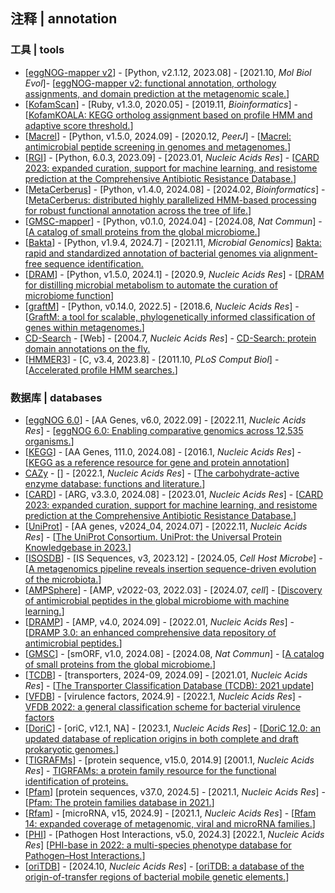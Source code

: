 ## 注释 | annotation

### 工具 | tools
- [[eggNOG-mapper v2](https://github.com/eggnogdb/eggnog-mapper)] - [Python, v2.1.12, 2023.08] - [2021.10, _Mol Biol Evol_]- [[eggNOG-mapper v2: functional annotation, orthology assignments, and domain prediction at the metagenomic scale.](https://doi.org/10.1093/molbev/msab293)]
- [[KofamScan](https://www.genome.jp/ftp/tools/kofam_scan/)] - [Ruby, v1.3.0, 2020.05] - [2019.11, _Bioinformatics_] - [[KofamKOALA: KEGG ortholog assignment based on profile HMM and adaptive score threshold.](https://doi.org/10.1093/bioinformatics/btz859)]
- [[Macrel](https://github.com/BigDataBiology/macrel)] - [Python, v1.5.0, 2024.09] - [2020.12, _PeerJ_] - [[Macrel: antimicrobial peptide screening in genomes and metagenomes.](https://doi.org/10.7717/peerj.10555)]
- [[RGI](https://github.com/arpcard/rgi)] - [Python, 6.0.3, 2023.09] - [2023.01, _Nucleic Acids Res_] - [[CARD 2023: expanded curation, support for machine learning, and resistome prediction at the Comprehensive Antibiotic Resistance Database.](https://doi.org/10.1093/nar/gkac920)]
- [[MetaCerberus](https://github.com/raw-lab/metacerberus)] - [Python, v1.4.0, 2024.08] - [2024.02, _Bioinformatics_] - [[MetaCerberus: distributed highly parallelized HMM-based processing for robust functional annotation across the tree of life.](https://doi.org/10.1093/bioinformatics/btae119)]
- [[GMSC-mapper](https://github.com/BigDataBiology/GMSC-mapper)] - [Python, v0.1.0, 2024.04] - [2024.08, _Nat Commun_] - [[A catalog of small proteins from the global microbiome.](https://doi.org/10.1038/s41467-024-51894-6)]
- [[Bakta](https://github.com/oschwengers/bakta)] - [Python, v1.9.4, 2024.7] - [2021.11, _Microbial Genomics_] [Bakta: rapid and standardized annotation of bacterial genomes via alignment-free sequence identification.](https://doi.org/10.1099/mgen.0.000685)
- [[DRAM](https://github.com/WrightonLabCSU/DRAM)] - [Python, v1.5.0, 2024.1] - [2020.9, _Nucleic Acids Res_] - [[DRAM for distilling microbial metabolism to automate the curation of microbiome function](https://doi.org/10.1093/nar/gkaa621)]
- [[graftM](https://github.com/geronimp/graftM)] - [Python, v0.14.0, 2022.5] - [2018.6, _Nucleic Acids Res_] - [[GraftM: a tool for scalable, phylogenetically informed classification of genes within metagenomes.](https://doi.org/10.1093/nar/gky174)]
- [CD-Search](http://www.ncbi.nlm.nih.gov/Structure/cdd/wrpsb.cgi) - [Web] - [2004.7, _Nucleic Acids Res_] - [CD-Search: protein domain annotations on the fly.](https://doi.org/10.1093/nar/gkh454)
- [[HMMER3](https://github.com/EddyRivasLab/hmmer)] - [C, v3.4, 2023.8] - [2011.10, _PLoS Comput Biol_] - [[Accelerated profile HMM searches.](https://doi.org/10.1371/journal.pcbi.1002195)]


### 数据库 | databases
- [[eggNOG 6.0](http://eggnog6.embl.de/)] - [AA Genes, v6.0, 2022.09] - [2022.11, _Nucleic Acids Res_] - [[eggNOG 6.0: Enabling comparative genomics across 12,535 organisms.](https://doi.org/10.1093/nar/gkac1022)]
- [[KEGG](https://www.genome.jp/kegg/)] - [AA Genes, 111.0, 2024.08] - [2016.1, _Nucleic Acids Res_] - [[KEGG as a reference resource for gene and protein annotation](https://doi.org/10.1093/nar/gkv1070)]
- [CAZy](http://www.cazy.org) - [] - [2022.1, _Nucleic Acids Res_] - [[The carbohydrate-active enzyme database: functions and literature.](https://doi.org/10.1093/nar/gkab1045)]
- [[CARD](https://card.mcmaster.ca)] - [ARG, v3.3.0, 2024.08] - [2023.01, _Nucleic Acids Res_] - [[CARD 2023: expanded curation, support for machine learning, and resistome prediction at the Comprehensive Antibiotic Resistance Database.](https://doi.org/10.1093/nar/gkac920)]
- [[UniProt](https://www.uniprot.org)] - [AA genes, v2024_04, 2024.07] - [2022.11, _Nucleic Acids Res_] - [[The UniProt Consortium. UniProt: the Universal Protein Knowledgebase in 2023.](https://doi.org/10.1093/nar/gkac1052)]
- [[ISOSDB](https://github.com/joshuakirsch/pseudoR)] - [IS Sequences, v3, 2023.12] - [2024.05, _Cell Host Microbe_] - [[A metagenomics pipeline reveals insertion sequence-driven evolution of the microbiota.](https://doi.org/10.1016/j.chom.2024.03.005)]
- [[AMPSphere](https://ampsphere.big-data-biology.org/home)] - [AMP, v2022-03, 2022.03] - [2024.07, _cell_] - [[Discovery of antimicrobial peptides in the global microbiome with machine learning.](https://doi.org/10.1016/j.cell.2024.05.013)]
- [[DRAMP](http://dramp.cpu-bioinfor.org)] - [AMP, v4.0, 2024.09] - [2022.01, _Nucleic Acids Res_] - [[DRAMP 3.0: an enhanced comprehensive data repository of antimicrobial peptides.](https://doi.org/10.1093/nar/gkab651)]
- [[GMSC](https://gmsc.big-data-biology.org)] - [smORF, v1.0, 2024.08] - [2024.08, _Nat Commun_] - [[A catalog of small proteins from the global microbiome.](https://doi.org/10.1038/s41467-024-51894-6)]
- [[TCDB](https://www.tcdb.org)] - [transporters, 2024-09, 2024.09] - [2021.01, _Nucleic Acids Res_] - [[The Transporter Classification Database (TCDB): 2021 update](https://doi.org/10.1093/nar/gkaa1004)]
- [[VFDB](http://www.mgc.ac.cn/VFs/main.htm)] - [virulence factors, 2024.9] - [2022.1, _Nucleic Acids Res_] - [VFDB 2022: a general classification scheme for bacterial virulence factors](https://doi.org/10.1093/nar/gkab1107)
- [[DoriC](https://tubic.org/doric/home)] - [oriC, v12.1, NA] - [2023.1, _Nucleic Acids Res_] - [[DoriC 12.0: an updated database of replication origins in both complete and draft prokaryotic genomes.](https://doi.org/10.1093/nar/gkac964)]
- [[TIGRAFMs](http://tigrfams.jcvi.org/cgi-bin/index.cgi)] - [protein sequence, v15.0, 2014.9] [2001.1, _Nucleic Acids Res_] - [TIGRFAMs: a protein family resource for the functional identification of proteins.](https://doi.org/10.1093/nar/29.1.41)
- [[Pfam](https://www.ebi.ac.uk/interpro/download/Pfam/)] [protein sequences, v37.0, 2024.5] - [2021.1, _Nucleic Acids Res_] - [[Pfam: The protein families database in 2021.](https://doi.org/10.1093/nar/gkaa913)]
- [[Rfam](https://rfam.org)] - [microRNA, v15, 2024.9] - [2021.1, _Nucleic Acids Res_] - [[Rfam 14: expanded coverage of metagenomic, viral and microRNA families.](https://doi.org/10.1093/nar/gkaa1047)]
- [[PHI](https://phi5.phi-base.org)] - [Pathogen Host Interactions, v5.0, 2024.3] [2022.1, _Nucleic Acids Res_] [[PHI-base in 2022: a multi-species phenotype database for Pathogen–Host Interactions.](https://doi.org/10.1093/nar/gkab1037)]
- [[oriTDB](https://bioinfo-mml.sjtu.edu.cn/oriTDB2/)] - [2024.10, _Nucleic Acids Res_] - [[oriTDB: a database of the origin-of-transfer regions of bacterial mobile genetic elements.](https://doi.org/10.1093/nar/gkae869)]
